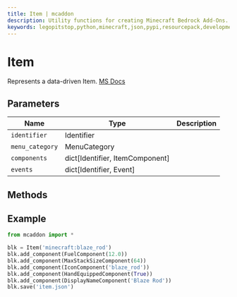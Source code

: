 ```yaml
---
title: Item | mcaddon
description: Utility functions for creating Minecraft Bedrock Add-Ons.
keywords: legopitstop,python,minecraft,json,pypi,resourcepack,development-kit,add-on,bedrock-edition,mcpack,pythonpackage,behaviorpack,mcaddon
---
```


# Item

Represents a data-driven Item. [MS Docs](https://learn.microsoft.com/en-us/minecraft/creator/reference/content/itemreference/examples/itemdefinition?view=minecraft-bedrock-stable)

## Parameters

| Name            | Type                            | Description |
| --------------- | ------------------------------- | ----------- |
| `identifier`    | Identifier                      |             |
| `menu_category` | MenuCategory                    |             |
| `components`    | dict[Identifier, ItemComponent] |             |
| `events`        | dict[Identifier, Event]         |             |

## Methods

## Example

```py
from mcaddon import *

blk = Item('minecraft:blaze_rod')
blk.add_component(FuelComponent(12.0))
blk.add_component(MaxStackSizeComponent(64))
blk.add_component(IconComponent('blaze_rod'))
blk.add_component(HandEquippedComponent(True))
blk.add_component(DisplayNameComponent('Blaze Rod'))
blk.save('item.json')
```

